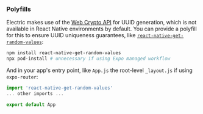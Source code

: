 ### Polyfills
Electric makes use of the [Web Crypto API](https://developer.mozilla.org/en-US/docs/Web/API/Web_Crypto_API) for UUID generation, which is not available in React Native environments by default. You can provide a polyfill for this to ensure UUID uniqueness guarantees, like [`react-native-get-random-values`](https://www.npmjs.com/package/react-native-get-random-values):
```bash
npm install react-native-get-random-values
npx pod-install # unnecessary if using Expo managed workflow
``` 
And in your app's entry point, like `App.js` the root-level `_layout.js` if using `expo-router`:
```js
import 'react-native-get-random-values'
... other imports ...

export default App
```